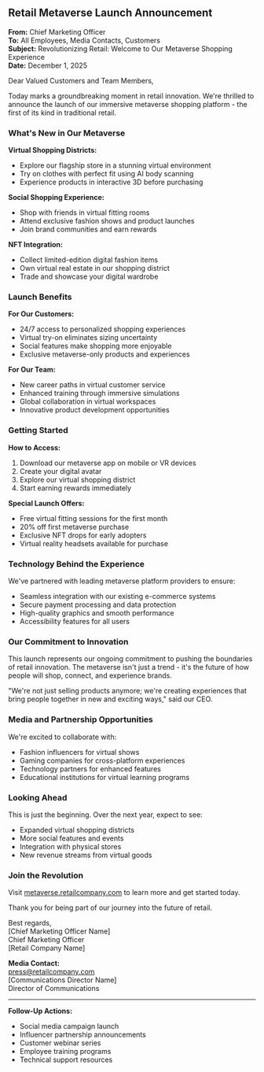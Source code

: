 ## Retail Metaverse Launch Announcement

**From:** Chief Marketing Officer  
**To:** All Employees, Media Contacts, Customers  
**Subject:** Revolutionizing Retail: Welcome to Our Metaverse Shopping Experience  
**Date:** December 1, 2025  

Dear Valued Customers and Team Members,

Today marks a groundbreaking moment in retail innovation. We're thrilled to announce the launch of our immersive metaverse shopping platform - the first of its kind in traditional retail.

### What's New in Our Metaverse

**Virtual Shopping Districts:**
- Explore our flagship store in a stunning virtual environment
- Try on clothes with perfect fit using AI body scanning
- Experience products in interactive 3D before purchasing

**Social Shopping Experience:**
- Shop with friends in virtual fitting rooms
- Attend exclusive fashion shows and product launches
- Join brand communities and earn rewards

**NFT Integration:**
- Collect limited-edition digital fashion items
- Own virtual real estate in our shopping district
- Trade and showcase your digital wardrobe

### Launch Benefits

**For Our Customers:**
- 24/7 access to personalized shopping experiences
- Virtual try-on eliminates sizing uncertainty
- Social features make shopping more enjoyable
- Exclusive metaverse-only products and experiences

**For Our Team:**
- New career paths in virtual customer service
- Enhanced training through immersive simulations
- Global collaboration in virtual workspaces
- Innovative product development opportunities

### Getting Started

**How to Access:**
1. Download our metaverse app on mobile or VR devices
2. Create your digital avatar
3. Explore our virtual shopping district
4. Start earning rewards immediately

**Special Launch Offers:**
- Free virtual fitting sessions for the first month
- 20% off first metaverse purchase
- Exclusive NFT drops for early adopters
- Virtual reality headsets available for purchase

### Technology Behind the Experience

We've partnered with leading metaverse platform providers to ensure:
- Seamless integration with our existing e-commerce systems
- Secure payment processing and data protection
- High-quality graphics and smooth performance
- Accessibility features for all users

### Our Commitment to Innovation

This launch represents our ongoing commitment to pushing the boundaries of retail innovation. The metaverse isn't just a trend - it's the future of how people will shop, connect, and experience brands.

"We're not just selling products anymore; we're creating experiences that bring people together in new and exciting ways," said our CEO.

### Media and Partnership Opportunities

We're excited to collaborate with:
- Fashion influencers for virtual shows
- Gaming companies for cross-platform experiences
- Technology partners for enhanced features
- Educational institutions for virtual learning programs

### Looking Ahead

This is just the beginning. Over the next year, expect to see:
- Expanded virtual shopping districts
- More social features and events
- Integration with physical stores
- New revenue streams from virtual goods

### Join the Revolution

Visit [metaverse.retailcompany.com](https://metaverse.retailcompany.com) to learn more and get started today.

Thank you for being part of our journey into the future of retail.

Best regards,  
[Chief Marketing Officer Name]  
Chief Marketing Officer  
[Retail Company Name]

**Media Contact:**  
press@retailcompany.com  
[Communications Director Name]  
Director of Communications

---

**Follow-Up Actions:**
- Social media campaign launch
- Influencer partnership announcements
- Customer webinar series
- Employee training programs
- Technical support resources